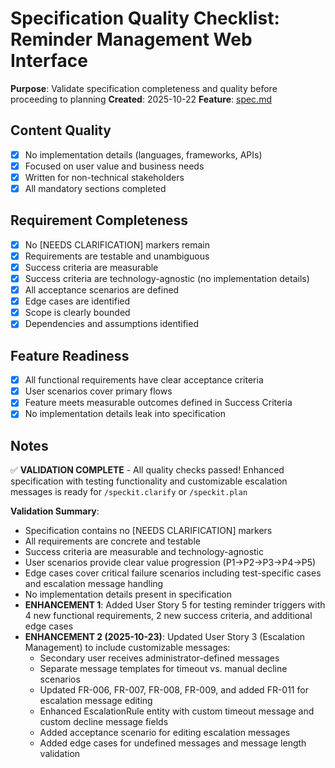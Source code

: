 # Specification Quality Checklist: Reminder Management Web Interface

**Purpose**: Validate specification completeness and quality before proceeding to planning
**Created**: 2025-10-22
**Feature**: [spec.md](../spec.md)

## Content Quality

- [x] No implementation details (languages, frameworks, APIs)
- [x] Focused on user value and business needs
- [x] Written for non-technical stakeholders
- [x] All mandatory sections completed

## Requirement Completeness

- [x] No [NEEDS CLARIFICATION] markers remain
- [x] Requirements are testable and unambiguous
- [x] Success criteria are measurable
- [x] Success criteria are technology-agnostic (no implementation details)
- [x] All acceptance scenarios are defined
- [x] Edge cases are identified
- [x] Scope is clearly bounded
- [x] Dependencies and assumptions identified

## Feature Readiness

- [x] All functional requirements have clear acceptance criteria
- [x] User scenarios cover primary flows
- [x] Feature meets measurable outcomes defined in Success Criteria
- [x] No implementation details leak into specification

## Notes

✅ **VALIDATION COMPLETE** - All quality checks passed! Enhanced specification with testing functionality and customizable escalation messages is ready for `/speckit.clarify` or `/speckit.plan`

**Validation Summary**: 
- Specification contains no [NEEDS CLARIFICATION] markers
- All requirements are concrete and testable
- Success criteria are measurable and technology-agnostic
- User scenarios provide clear value progression (P1→P2→P3→P4→P5)
- Edge cases cover critical failure scenarios including test-specific cases and escalation message handling
- No implementation details present in specification
- **ENHANCEMENT 1**: Added User Story 5 for testing reminder triggers with 4 new functional requirements, 2 new success criteria, and additional edge cases
- **ENHANCEMENT 2 (2025-10-23)**: Updated User Story 3 (Escalation Management) to include customizable messages:
  - Secondary user receives administrator-defined messages
  - Separate message templates for timeout vs. manual decline scenarios
  - Updated FR-006, FR-007, FR-008, FR-009, and added FR-011 for escalation message editing
  - Enhanced EscalationRule entity with custom timeout message and custom decline message fields
  - Added acceptance scenario for editing escalation messages
  - Added edge cases for undefined messages and message length validation